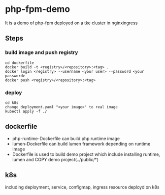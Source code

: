 # php-fpm-demo
It is a demo of php-fpm deployed on a tke cluster in nginxingress

## Steps

### build image and push registry

```
cd dockerfile
docker build -t <registry>/<repository>:<tag> .
docker login <registry> --username <your user> --password <your password>
docker push <registry>/<repository>:<tag>
```

### deploy 
```
cd k8s
change deployment.yaml "<your image>" to real image
kubectl apply -f ./
```

## dockerfile
* php-runtime-Dockerfile can build php runtime image
* lumen-Dockerfile can build lumen framework depending on runtime image
* Dockerfile is used to build demo project which include installing runtime, lumen and COPY demo project(../public/*) 

## k8s
including deployment, service, configmap, ingress resource deployd on k8s